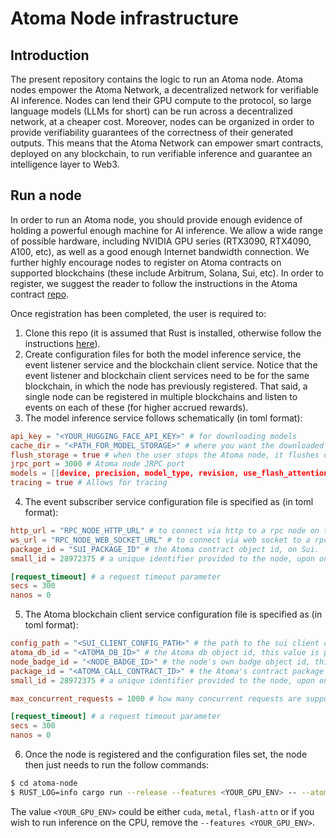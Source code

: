 # Atoma Node infrastructure

## Introduction

The present repository contains the logic to run an Atoma node. Atoma nodes empower the Atoma Network, a decentralized network
for verifiable AI inference. Nodes can lend their GPU compute to the protocol, so large language models (LLMs for short) can be
run across a decentralized network, at a cheaper cost. Moreover, nodes can be organized in order to provide verifiability guarantees
of the correctness of their generated outputs. This means that the Atoma Network can empower smart contracts, deployed on any blockchain,
to run verifiable inference and guarantee an intelligence layer to Web3. 

## Run a node

In order to run an Atoma node, you should provide enough evidence of holding a powerful enough machine for AI inference. We
allow a wide range of possible hardware, including NVIDIA GPU series (RTX3090, RTX4090, A100, etc), as well as a good enough
Internet bandwidth connection. We further highly encourage nodes to register on Atoma contracts on supported blockchains
(these include Arbitrum, Solana, Sui, etc). In order to register, we suggest the reader to follow the instructions in the
Atoma contract [repo](https://github.com/atoma-network/atoma-contracts).

Once registration has been completed, the user is required to:

1. Clone this repo (it is assumed that Rust is installed, otherwise follow the instructions [here](https://www.rust-lang.org/tools/install)).
2. Create configuration files for both the model inference service, the event listener service and the blockchain client service. Notice
that the event listener and blockchain client services need to be for the same blockchain, in which the node has previously registered. That said, a single node can be registered in multiple blockchains and listen to events on each of these (for higher accrued rewards).
3. The model inference service follows schematically (in toml format):

```toml
api_key = "<YOUR_HUGGING_FACE_API_KEY>" # for downloading models
cache_dir = "<PATH_FOR_MODEL_STORAGE>" # where you want the downloaded models to be stored
flush_storage = true # when the user stops the Atoma node, it flushes or not the downloaded models
jrpc_port = 3000 # Atoma node JRPC port
models = [[device, precision, model_type, revision, use_flash_attention], ...] # Specifications for each model the user wants to operate, as an Atoma Node
tracing = true # Allows for tracing
```
4. The event subscriber service configuration file is specified as (in toml format):

```toml
http_url = "RPC_NODE_HTTP_URL" # to connect via http to a rpc node on the blockchain
ws_url = "RPC_NODE_WEB_SOCKET_URL" # to connect via web socket to a rpc node on the blockchain, relevant for listening to events
package_id = "SUI_PACKAGE_ID" # the Atoma contract object id, on Sui.
small_id = 28972375 # a unique identifier provided to the node, upon on-chain registration

[request_timeout] # a request timeout parameter
secs = 300
nanos = 0
```

5. The Atoma blockchain client service configuration file is specified as (in toml format):

```toml
config_path = "<SUI_CLIENT_CONFIG_PATH>" # the path to the sui client configuration path (for connecting the user's wallet)
atoma_db_id = "<ATOMA_DB_ID>" # the Atoma db object id, this value is publicly available (see below)
node_badge_id = "<NODE_BADGE_ID>" # the node's own badge object id, this value is provided to the node upon registration
package_id = "<ATOMA_CALL_CONTRACT_ID>" # the Atoma's contract package id, this value is publicly available (see below)
small_id = 28972375 # a unique identifier provided to the node, upon on-chain registration (same as above)

max_concurrent_requests = 1000 # how many concurrent requests are supported by the Sui's client service

[request_timeout] # a request timeout parameter
secs = 300
nanos = 0
```

6. Once the node is registered and the configuration files set, the node then just needs to run the follow commands:

```sh
$ cd atoma-node
$ RUST_LOG=info cargo run --release --features <YOUR_GPU_ENV> -- --atoma-sui-client-config-path <PATH_TO_ATOMA_SUI_CLIENT_CONFIG> --model-config-path <PATH_TO_MODEL_CONFIG> --sui-subscriber-path <PATH_TO_SUI_EVENT_SUBSCRIBER_CONFIG>
```

The value `<YOUR_GPU_ENV>` could be either `cuda`, `metal`, `flash-attn` or if you wish to run inference on the CPU, remove the `--features <YOUR_GPU_ENV>`.